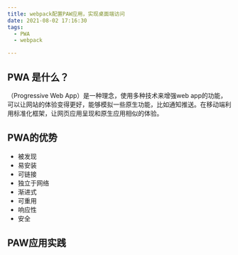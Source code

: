 ```yaml
---
title: webpack配置PAW应用，实现桌面端访问
date: 2021-08-02 17:16:30
tags:
  - PWA
  - webpack

---
```




## PWA 是什么？

（Progressive Web App）是一种理念，使用多种技术来增强web app的功能，可以让网站的体验变得更好，能够模拟一些原生功能，比如通知推送。在移动端利用标准化框架，让网页应用呈现和原生应用相似的体验。





## PWA的优势

- 被发现
- 易安装
- 可链接
- 独立于网络
- 渐进式
- 可重用
- 响应性
- 安全





## PAW应用实践

